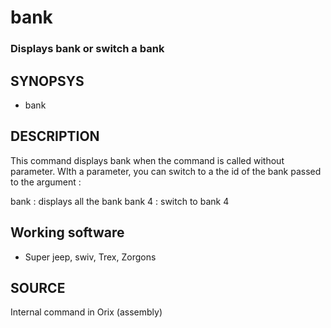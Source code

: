 # bank

### Displays bank or switch a bank

## SYNOPSYS
+ bank

## DESCRIPTION
This command displays bank when the command is called without parameter. WIth a parameter, you can switch to a the id of the bank passed to the argument :

bank : displays all the bank
bank 4 : switch to bank 4


## Working software
+ Super jeep, swiv, Trex, Zorgons

## SOURCE
Internal command in Orix (assembly)
